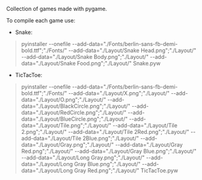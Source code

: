 Collection of games made with pygame.

To compile each game use:
- Snake:
> pyinstaller --onefile --add-data="./Fonts/berlin-sans-fb-demi-bold.ttf";"./Fonts/" --add-data="./Layout/Snake Head.png";"./Layout/" --add-data="./Layout/Snake Body.png";"./Layout/" --add-data="./Layout/Snake Food.png";"./Layout/" Snake.pyw
- TicTacToe:
> pyinstaller --onefile --add-data="./Fonts/berlin-sans-fb-demi-bold.ttf";"./Fonts/" --add-data="./Layout/X.png";"./Layout/" --add-data="./Layout/O.png";"./Layout/" --add-data="./Layout/BlackCircle.png";"./Layout/" --add-data="./Layout/RedCircle.png";"./Layout/" --add-data="./Layout/BlueCircle.png";"./Layout/" --add-data="./Layout/Tile.png";"./Layout/" --add-data="./Layout/Tile 2.png";"./Layout/" --add-data="./Layout/Tile 2Red.png";"./Layout/" --add-data="./Layout/Tile 2Blue.png";"./Layout/" --add-data="./Layout/Gray.png";"./Layout/" --add-data="./Layout/Gray Red.png";"./Layout/" --add-data="./Layout/Gray Blue.png";"./Layout/" --add-data="./Layout/Long Gray.png";"./Layout/" --add-data="./Layout/Long Gray Blue.png";"./Layout/" --add-data="./Layout/Long Gray Red.png";"./Layout/" TicTacToe.pyw